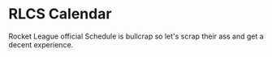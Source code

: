 # RLCS Calendar

Rocket League official Schedule is bullcrap so let's scrap their ass and get a decent experience.
